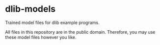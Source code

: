 # dlib-models
Trained model files for dlib example programs.

All files in this repository are in the public domain.  Therefore, you may use these model files however you like.
